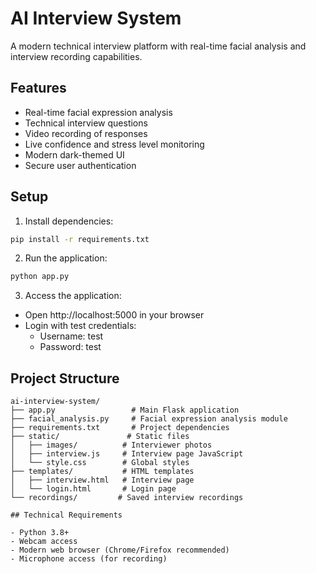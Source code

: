# AI Interview System

A modern technical interview platform with real-time facial analysis and interview recording capabilities.

## Features

- Real-time facial expression analysis
- Technical interview questions
- Video recording of responses
- Live confidence and stress level monitoring
- Modern dark-themed UI
- Secure user authentication

## Setup

1. Install dependencies:
```bash
pip install -r requirements.txt
```

2. Run the application:
```bash
python app.py
```

3. Access the application:
- Open http://localhost:5000 in your browser
- Login with test credentials:
  - Username: test
  - Password: test

## Project Structure

```
ai-interview-system/
├── app.py                 # Main Flask application
├── facial_analysis.py     # Facial expression analysis module
├── requirements.txt       # Project dependencies
├── static/               # Static files
│   ├── images/          # Interviewer photos
│   ├── interview.js     # Interview page JavaScript
│   └── style.css        # Global styles
├── templates/           # HTML templates
│   ├── interview.html   # Interview page
│   └── login.html       # Login page
└── recordings/         # Saved interview recordings

## Technical Requirements

- Python 3.8+
- Webcam access
- Modern web browser (Chrome/Firefox recommended)
- Microphone access (for recording)
